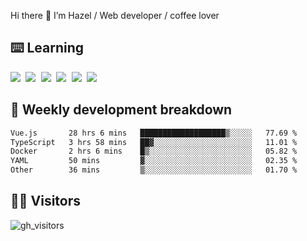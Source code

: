
Hi there 👋 I’m Hazel / Web developer / coffee lover

## ⌨️ Learning

<samp>
 <a href="https://github.com/vuejs/core"><img src="https://api.iconify.design/logos:vue.svg" /></a>
  <a href="https://github.com/vuejs/core"><img src="https://api.iconify.design/logos:react.svg" /></a>
  <a href="https://github.com/solidjs/solid"><img src="https://api.iconify.design/logos:solidjs.svg" /></a>
  <a href="https://github.com/vitejs/vite"><img src="https://api.iconify.design/logos:vitejs.svg" /></a>
  <a href="https://github.com/microsoft/TypeScript"><img src="https://api.iconify.design/logos:typescript-icon.svg" /></a> 
  <a href="https://github.com/unocss/unocss"><img src="https://api.iconify.design/logos:unocss.svg" /></a>
  

</samp>


## 🦀 Weekly development breakdown

<!--START_SECTION:waka-->

```txt
Vue.js       28 hrs 6 mins   ███████████████████▒░░░░░   77.69 %
TypeScript   3 hrs 58 mins   ██▓░░░░░░░░░░░░░░░░░░░░░░   11.01 %
Docker       2 hrs 6 mins    █▒░░░░░░░░░░░░░░░░░░░░░░░   05.82 %
YAML         50 mins         ▓░░░░░░░░░░░░░░░░░░░░░░░░   02.35 %
Other        36 mins         ▒░░░░░░░░░░░░░░░░░░░░░░░░   01.70 %
```

<!--END_SECTION:waka-->
## 👬🏻 Visitors

![gh_visitors](https://profile-counter.glitch.me/Hazel-Lin/count.svg)

